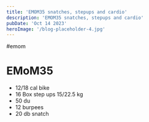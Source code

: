 ```yaml
---
title: 'EMOM35 snatches, stepups and cardio'
description: 'EMOM35 snatches, stepups and cardio'
pubDate: 'Oct 14 2023'
heroImage: '/blog-placeholder-4.jpg'
---
```

#emom
# EMoM35
- 12/18 cal bike
- 16 Box step ups 15/22.5 kg
- 50 du
- 12 burpees
- 20 db snatch
